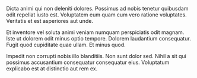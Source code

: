 Dicta animi qui non deleniti dolores. Possimus ad nobis tenetur quibusdam odit repellat iusto est. Voluptatem eum quam cum vero ratione voluptates. Veritatis et est asperiores aut unde.
 Et inventore vel soluta animi veniam numquam perspiciatis odit magnam. Iste ut dolorem odit minus optio tempore. Dolorem laudantium consequatur. Fugit quod cupiditate quae ullam. Et minus quod.
 Impedit non corrupti nobis illo blanditiis. Non sunt dolor sed. Nihil a sit qui possimus accusantium consequatur consequatur eius. Voluptatum explicabo est at distinctio aut rem ex.